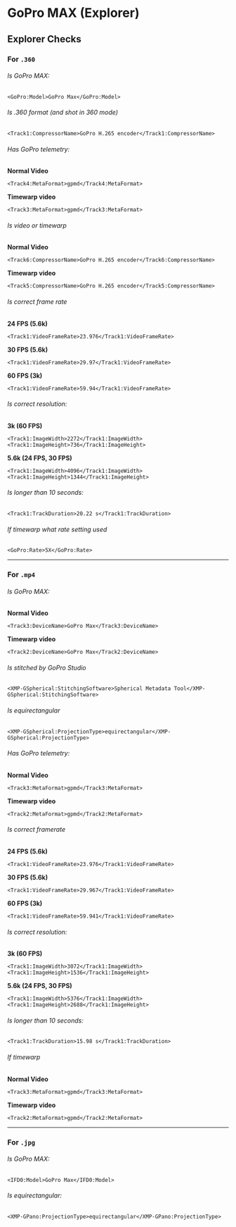 # GoPro MAX (Explorer)

## Explorer Checks

### For `.360`

###### Is GoPro MAX:

```
<GoPro:Model>GoPro Max</GoPro:Model>
```

###### Is .360 format (and shot in 360 mode)

```
<Track1:CompressorName>GoPro H.265 encoder</Track1:CompressorName>
```

###### Has GoPro telemetry:

**Normal Video**

```
<Track4:MetaFormat>gpmd</Track4:MetaFormat>
```

**Timewarp video**

```
<Track3:MetaFormat>gpmd</Track3:MetaFormat>
```

###### Is video or timewarp

**Normal Video**

```
<Track6:CompressorName>GoPro H.265 encoder</Track6:CompressorName>
```

**Timewarp video**

```
<Track5:CompressorName>GoPro H.265 encoder</Track5:CompressorName>
```

###### Is correct frame rate

**24 FPS (5.6k)**

```
<Track1:VideoFrameRate>23.976</Track1:VideoFrameRate>
```

**30 FPS (5.6k)**

```
<Track1:VideoFrameRate>29.97</Track1:VideoFrameRate>
```

**60 FPS (3k)**

```
<Track1:VideoFrameRate>59.94</Track1:VideoFrameRate>
```

###### Is correct resolution:

**3k (60 FPS)**

```
<Track1:ImageWidth>2272</Track1:ImageWidth>
<Track1:ImageHeight>736</Track1:ImageHeight>
```

**5.6k (24 FPS, 30 FPS)**

```
<Track1:ImageWidth>4096</Track1:ImageWidth>
<Track1:ImageHeight>1344</Track1:ImageHeight>
```

###### Is longer than 10 seconds:

```
<Track1:TrackDuration>20.22 s</Track1:TrackDuration>
```

###### If timewarp what rate setting used

```
<GoPro:Rate>5X</GoPro:Rate>
```

---

### For `.mp4`

###### Is GoPro MAX:


**Normal Video**

```
<Track3:DeviceName>GoPro Max</Track3:DeviceName>
```

**Timewarp video**

```
<Track2:DeviceName>GoPro Max</Track2:DeviceName>

```

###### Is stitched by GoPro Studio

```
<XMP-GSpherical:StitchingSoftware>Spherical Metadata Tool</XMP-GSpherical:StitchingSoftware>
```

###### Is equirectangular 

```
<XMP-GSpherical:ProjectionType>equirectangular</XMP-GSpherical:ProjectionType>
```

###### Has GoPro telemetry:

**Normal Video**

```
<Track3:MetaFormat>gpmd</Track3:MetaFormat>
```

**Timewarp video**

```
<Track2:MetaFormat>gpmd</Track2:MetaFormat>
```

###### Is correct framerate

**24 FPS (5.6k)**

```
<Track1:VideoFrameRate>23.976</Track1:VideoFrameRate>
```

**30 FPS (5.6k)**

```
<Track1:VideoFrameRate>29.967</Track1:VideoFrameRate>
```

**60 FPS (3k)**

```
<Track1:VideoFrameRate>59.941</Track1:VideoFrameRate>
```

###### Is correct resolution:

**3k (60 FPS)**

```
<Track1:ImageWidth>3072</Track1:ImageWidth>
<Track1:ImageHeight>1536</Track1:ImageHeight>
```

**5.6k (24 FPS, 30 FPS)**

```
<Track1:ImageWidth>5376</Track1:ImageWidth>
<Track1:ImageHeight>2688</Track1:ImageHeight>
```

###### Is longer than 10 seconds:

```
<Track1:TrackDuration>15.98 s</Track1:TrackDuration>
```

###### If timewarp

**Normal Video**

```
<Track3:MetaFormat>gpmd</Track3:MetaFormat>
```

**Timewarp video**

```
<Track2:MetaFormat>gpmd</Track2:MetaFormat>
```

---

### For `.jpg`

###### Is GoPro MAX:

```
<IFD0:Model>GoPro Max</IFD0:Model>
```

###### Is equirectangular:

```
<XMP-GPano:ProjectionType>equirectangular</XMP-GPano:ProjectionType>
```